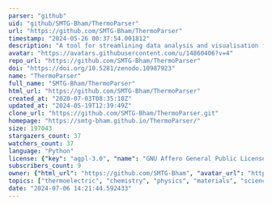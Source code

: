 ```yaml
---
parser: "github"
uid: "github/SMTG-Bham/ThermoParser"
url: "https://github.com/SMTG-Bham/ThermoParser"
timestamp: "2024-05-26 00:37:54.001812"
description: "A tool for streamlining data analysis and visualisation for thermoelectrics and charge carrier transport in computational materials science."
avatar: "https://avatars.githubusercontent.com/u/14860406?v=4"
repo_url: "https://github.com/SMTG-Bham/ThermoParser"
doi: "https://doi.org/10.5281/zenodo.10987923"
name: "ThermoParser"
full_name: "SMTG-Bham/ThermoParser"
html_url: "https://github.com/SMTG-Bham/ThermoParser"
created_at: "2020-07-03T08:35:10Z"
updated_at: "2024-05-19T12:39:49Z"
clone_url: "https://github.com/SMTG-Bham/ThermoParser.git"
homepage: "https://smtg-bham.github.io/ThermoParser/"
size: 197043
stargazers_count: 37
watchers_count: 37
language: "Python"
license: {"key": "agpl-3.0", "name": "GNU Affero General Public License v3.0", "spdx_id": "AGPL-3.0", "url": "https://api.github.com/licenses/agpl-3.0", "node_id": "MDc6TGljZW5zZTE="}
subscribers_count: 9
owner: {"html_url": "https://github.com/SMTG-Bham", "avatar_url": "https://avatars.githubusercontent.com/u/14860406?v=4", "login": "SMTG-Bham", "type": "Organization"}
topics: ["thermoelectric", "chemistry", "physics", "materials", "science", "materials-science", "plotting", "tp", "matplotlib", "python", "computational-chemistry", "computational-materials-science"]
date: "2024-07-06 14:21:44.592433"
---
```

